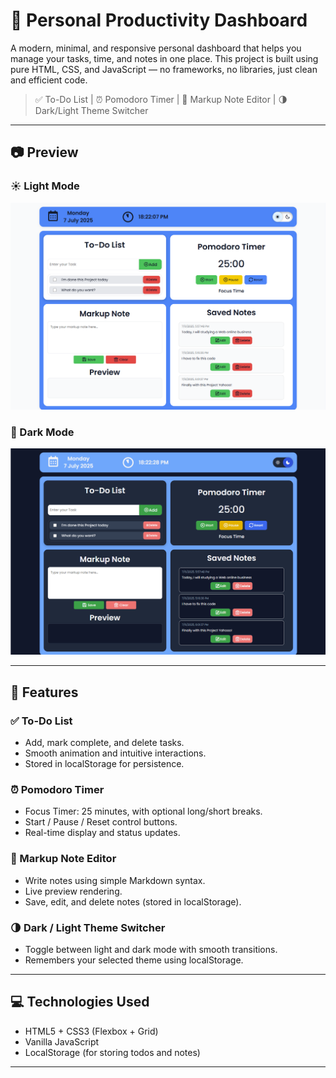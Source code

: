 # 🌟 Personal Productivity Dashboard

A modern, minimal, and responsive personal dashboard that helps you manage your tasks, time, and notes in one place. This project is built using pure HTML, CSS, and JavaScript — no frameworks, no libraries, just clean and efficient code.

> ✅ To-Do List | ⏰ Pomodoro Timer | 📝 Markup Note Editor | 🌗 Dark/Light Theme Switcher

---

## 📷 Preview

### ☀️ Light Mode
![Light Mode](./assets/screenshots/light-mode.png)

### 🌙 Dark Mode
![Dark Mode](./assets/screenshots/dark-mode.png)

---

## 🚀 Features

### ✅ To-Do List
- Add, mark complete, and delete tasks.
- Smooth animation and intuitive interactions.
- Stored in localStorage for persistence.

### ⏰ Pomodoro Timer
- Focus Timer: 25 minutes, with optional long/short breaks.
- Start / Pause / Reset control buttons.
- Real-time display and status updates.

### 📝 Markup Note Editor
- Write notes using simple Markdown syntax.
- Live preview rendering.
- Save, edit, and delete notes (stored in localStorage).

### 🌗 Dark / Light Theme Switcher
- Toggle between light and dark mode with smooth transitions.
- Remembers your selected theme using localStorage.

---

## 💻 Technologies Used
- HTML5 + CSS3 (Flexbox + Grid)
- Vanilla JavaScript
- LocalStorage (for storing todos and notes)

---

